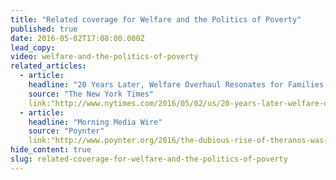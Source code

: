```yaml
---
title: "Related coverage for Welfare and the Politics of Poverty"
published: true
date: 2016-05-02T17:08:00.000Z
lead_copy:
video: welfare-and-the-politics-of-poverty
related_articles:
  - article:
    headline: "20 Years Later, Welfare Overhaul Resonates for Families and Candidates"
    source: "The New York Times"
    link:"http://www.nytimes.com/2016/05/02/us/20-years-later-welfare-overhaul-resonates-for-families-and-candidates.html?rref=collection%2Fsectioncollection%2Fus&action=click&contentCollection=us&region=rank&module=package&version=highlights&contentPlacement=7&pgtype=sectionfront&_r=0"
  - article:
    headline: "Morning Media Wire"
    source: "Poynter"
    link:"http://www.poynter.org/2016/the-dubious-rise-of-theranos-was-helped-by-a-compliant-press/409649/"
hide_content: true
slug: related-coverage-for-welfare-and-the-politics-of-poverty
---
```


